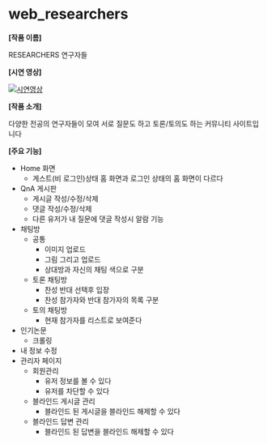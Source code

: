 # web_researchers

**[작품 이름]**

RESEARCHERS 연구자들

**[시연 영상]**

[![시연영상](https://img.youtube.com/vi/9ub_TI84TyE/0.jpg)](https://www.youtube.com/embed/9ub_TI84TyE)

**[작품 소개]**

다양한 전공의 연구자들이 모여 서로 질문도 하고 토론/토의도 하는 커뮤니티 사이트입니다

**[주요 기능]**

- Home 화면
  - 게스트(비 로그인)상태 홈 화면과 로그인 상태의 홈 화면이 다르다
- QnA 게시판
  - 게시글 작성/수정/삭제
  - 댓글 작성/수정/삭제
  - 다른 유저가 내 질문에 댓글 작성시 알람 기능
- 채팅방
  - 공통
    - 이미지 업로드
    - 그림 그리고 업로드
    - 상대방과 자신의 채팅 색으로 구분
  - 토론 채팅방
    - 찬성 반대 선택후 입장
    - 찬성 참가자와 반대 참가자의 목록 구분
  - 토의 채팅방
    - 현재 참가자를 리스트로 보여준다
- 인기논문
  - 크롤링
- 내 정보 수정
- 관리자 페이지
  - 회원관리
    - 유저 정보를 볼 수 있다
    - 유저를 차단할 수 있다
  - 블라인드 게시글 관리
    - 블라인드 된 게시글을 블라인드 해제할 수 있다
  - 블라인드 답변 관리
    - 블라인드 된 답변을 블라인드 해제할 수 있다
